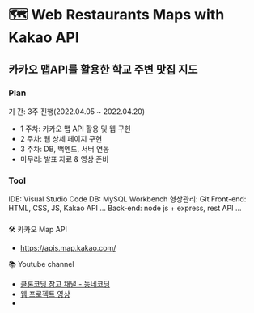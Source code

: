 
# 🗺 Web Restaurants Maps with Kakao API
## 카카오 맵API를 활용한 학교 주변 맛집 지도

### Plan 
기 간: 3주 진행(2022.04.05 ~ 2022.04.20)
   - 1 주차: 카카오 맵 API 활용 및 웹 구현
   - 2 주차: 웹 상세 페이지 구현
   - 3 주차: DB, 백엔드, 서버 연동
   - 마무리: 발표 자료 & 영상 준비

### Tool
IDE: Visual Studio Code
DB: MySQL Workbench
형상관리: Git
Front-end: HTML, CSS, JS, Kakao API ...
Back-end: node js + express, rest API  ...




###

🛠 카카오 Map API 
  - <a href = "https://apis.map.kakao.com/">https://apis.map.kakao.com/</a>

📚 Youtube channel
  - <a href = "https://www.youtube.com/channel/UCHw5u2NzzRCZ15C-npOOefw">클론코딩 참고 채널 - 동네코딩</a>
  - <a href = "https://youtu.be/b11HnycEgVg">웹 프로젝트 영상</a>
  - 

